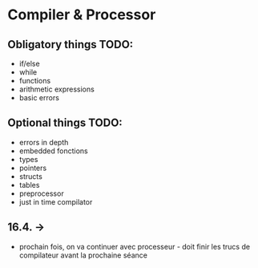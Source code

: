 # Compiler & Processor
## Obligatory things TODO:
* if/else
* while
* functions
* arithmetic expressions
* basic errors

## Optional things TODO:
* errors in depth
* embedded fonctions
* types
* pointers
* structs
* tables
* preprocessor
* just in time compilator

## 16.4. ->
* prochain fois, on va continuer avec processeur - doit finir les trucs de compilateur avant la prochaine séance
